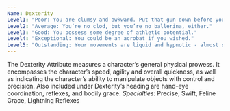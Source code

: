 ```yaml
---
Name: Dexterity
Level1: "Poor: You are clumsy and awkward. Put that gun down before you hurt yourself."
Level2: "Average: You’re no clod, but you’re no ballerina, either."
Level3: "Good: You possess some degree of athletic potential."
Level4: "Exceptional: You could be an acrobat if you wished."
Level5: "Outstanding: Your movements are liquid and hypnotic - almost superhuman."
---
```


The Dexterity Attribute measures a character’s general physical prowess. It encompasses the character’s speed, agility and overall quickness, as well as indicating the character’s ability to manipulate objects with control and precision. Also included under Dexterity’s heading are hand-eye coordination, reflexes, and bodily grace.
_Specialties_: Precise, Swift, Feline Grace, Lightning Reflexes